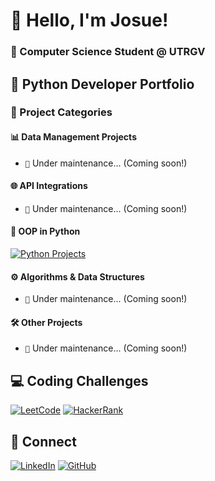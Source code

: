 # 👋 Hello, I'm Josue!

### 🤠 Computer Science Student @ UTRGV

## 🐍 Python Developer Portfolio

### 📂 Project Categories

#### 📊 Data Management Projects
- `🐍` Under maintenance... (Coming soon!)

#### 🌐 API Integrations
- `🐍` Under maintenance... (Coming soon!)

#### 🧩 OOP in Python
[![Python Projects](https://img.shields.io/badge/Explore-My_Python_Repos-3776AB?style=for-the-badge&logo=python)](https://github.com/jlndvr/Python-REPO)

#### ⚙️ Algorithms & Data Structures
- `🐍` Under maintenance... (Coming soon!)

#### 🛠️ Other Projects
- `🐍` Under maintenance... (Coming soon!)

## 💻 Coding Challenges
[![LeetCode](https://img.shields.io/badge/LeetCode-Python_Solutions-FFA116?style=flat-square&logo=leetcode)](https://github.com/jlndvr/LeetCode-Python)
[![HackerRank](https://img.shields.io/badge/HackerRank-Python_Solutions-2EC866?style=flat-square&logo=hackerrank)](https://github.com/jlndvr/HackerRank-Python)

## 🤝 Connect
[![LinkedIn](https://img.shields.io/badge/LinkedIn-Connect-0A66C2?style=for-the-badge&logo=linkedin)](https://linkedin.com/in/jlndvr)
[![GitHub](https://img.shields.io/badge/GitHub-Follow-181717?style=for-the-badge&logo=github)](https://github.com/jlndvr)
